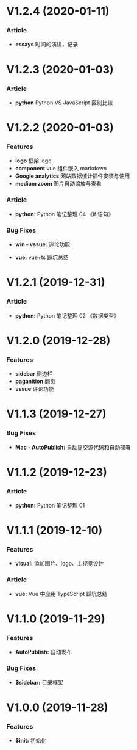 # V1.2.4 (2020-01-11)
### Article

- **essays** 时间的演讲，记录

# V1.2.3 (2020-01-03)

### Article

- **python** Python VS JavaScript 区别比较

# V1.2.2 (2020-01-03)

### Features

- **logo** 框架 logo
- **component** vue 组件嵌入 markdown
- **Google analytics** 网站数据统计插件安装与使用
- **medium zoom** 图片自动缩放与查看

### Article

- **python:** Python 笔记整理 04 《if 语句》

### Bug Fixes

- **win - vssue:** 评论功能

- **vue:** vue+ts 踩坑总结

# V1.2.1 (2019-12-31)

### Article

- **python:** Python 笔记整理 02 《数据类型》

# V1.2.0 (2019-12-28)

### Features

- **sidebar** 侧边栏
- **paganition** 翻页
- **vssue** 评论功能

# V1.1.3 (2019-12-27)

### Bug Fixes

- **Mac - AutoPublish:** 自动提交源代码和自动部署

# V1.1.2 (2019-12-23)

### Article

- **python:** Python 笔记整理 01

# V1.1.1 (2019-12-10)

### Features

- **visual:** 添加图片、logo、主视觉设计

### Article

- **vue:** Vue 中应用 TypeScript 踩坑总结

# V1.1.0 (2019-11-29)

### Features

- **AutoPublish:** 自动发布

### Bug Fixes

- **\$sidebar:** 目录框架

# V1.0.0 (2019-11-28)

### Features

- **\$init:** 初始化
